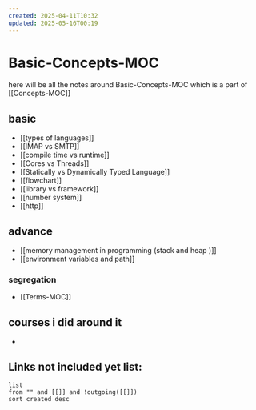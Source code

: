 ```yaml
---
created: 2025-04-11T10:32
updated: 2025-05-16T00:19
---
```


# Basic-Concepts-MOC

here will be all the notes around Basic-Concepts-MOC which is a part of [[Concepts-MOC]]


## basic

- [[types of languages]]
- [[IMAP vs SMTP]]
- [[compile time vs runtime]]
- [[Cores vs Threads]]
- [[Statically vs Dynamically Typed Language]]
- [[flowchart]]
- [[library vs framework]]
- [[number system]]
- [[http]]
## advance

- [[memory management in programming (stack and heap )]]
- [[environment variables and path]]


### segregation

- [[Terms-MOC]]


## courses i did around it

- 



## **Links not included yet list:**
```dataview
list
from "" and [[]] and !outgoing([[]])
sort created desc
```
